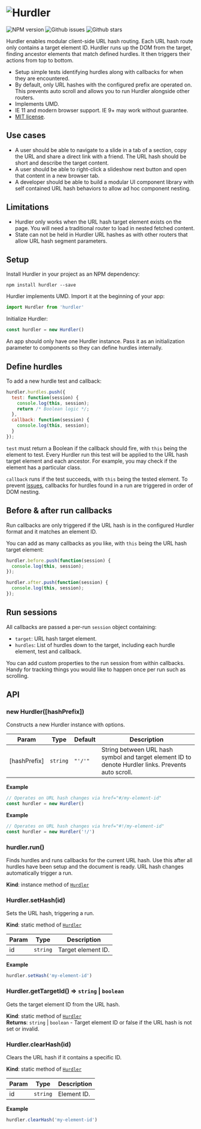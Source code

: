 # ![Hurdler](http://jaydenseric.com/shared/hurdler-logo.svg)

![NPM version](https://img.shields.io/npm/v/hurdler.svg?style=flat-square)
![Github issues](https://img.shields.io/github/issues/jaydenseric/Hurdler.svg?style=flat-square)
![Github stars](https://img.shields.io/github/stars/jaydenseric/Hurdler.svg?style=flat-square)

Hurdler enables modular client-side URL hash routing. Each URL hash route only contains a target element ID. Hurdler runs up the DOM from the target, finding ancestor elements that match defined hurdles. It then triggers their actions from top to bottom.

- Setup simple tests identifying hurdles along with callbacks for when they are encountered.
- By default, only URL hashes with the configured prefix are operated on. This prevents auto scroll and allows you to run Hurdler alongside other routers.
- Implements UMD.
- IE 11 and modern browser support. IE 9+ may work without guarantee.
- [MIT license](https://en.wikipedia.org/wiki/MIT_License).

## Use cases

- A user should be able to navigate to a slide in a tab of a section, copy the URL and share a direct link with a friend. The URL hash should be short and describe the target content.
- A user should be able to right-click a slideshow next button and open that content in a new browser tab.
- A developer should be able to build a modular UI component library with self contained URL hash behaviors to allow ad hoc component nesting.

## Limitations

- Hurdler only works when the URL hash target element exists on the page. You will need a traditional router to load in nested fetched content.
- State can not be held in Hurdler URL hashes as with other routers that allow URL hash segment parameters.

## Setup

Install Hurdler in your project as an NPM dependency:

```shell
npm install hurdler --save
```

Hurdler implements UMD. Import it at the beginning of your app:

```js
import Hurdler from 'hurdler'
```

Initialize Hurdler:

```js
const hurdler = new Hurdler()
```

An app should only have one Hurdler instance. Pass it as an initialization parameter to components so they can define hurdles internally.

## Define hurdles

To add a new hurdle test and callback:

```js
hurdler.hurdles.push({
  test: function(session) {
    console.log(this, session);
    return /* Boolean logic */;
  },
  callback: function(session) {
    console.log(this, session);
  }
});
```

`test` must return a Boolean if the callback should fire, with `this` being the element to test. Every Hurdler run this test will be applied to the URL hash target element and each ancestor. For example, you may check if the element has a particular class.

`callback` runs if the test succeeds, with `this` being the tested element. To prevent [issues](https://github.com/jaydenseric/Hurdler/issues/1), callbacks for hurdles found in a run are triggered in order of DOM nesting.

## Before & after run callbacks

Run callbacks are only triggered if the URL hash is in the configured Hurdler format and it matches an element ID.

You can add as many callbacks as you like, with `this` being the URL hash target element:

```js
hurdler.before.push(function(session) {
  console.log(this, session);
});

hurdler.after.push(function(session) {
  console.log(this, session);
});
```

## Run sessions

All callbacks are passed a per-run `session` object containing:

- `target`: URL hash target element.
- `hurdles`: List of hurdles down to the target, including each hurdle element, test and callback.

You can add custom properties to the run session from within callbacks. Handy for tracking things you would like to happen once per run such as scrolling.

## API

<a name="new_Hurdler_new"></a>

### new Hurdler([hashPrefix])
Constructs a new Hurdler instance with options.


| Param | Type | Default | Description |
| --- | --- | --- | --- |
| [hashPrefix] | <code>string</code> | <code>&quot;&#x27;/&#x27;&quot;</code> | String between URL hash symbol and target element ID to denote Hurdler links. Prevents auto scroll. |

**Example**  
```js
// Operates on URL hash changes via href="#/my-element-id"
const hurdler = new Hurdler()
```
**Example**  
```js
// Operates on URL hash changes via href="#!/my-element-id"
const hurdler = new Hurdler('!/')
```
<a name="Hurdler+run"></a>

### hurdler.run()
Finds hurdles and runs callbacks for the current URL hash. Use this after all hurdles have been setup and the document is ready. URL hash changes automatically trigger a run.

**Kind**: instance method of <code>[Hurdler](#Hurdler)</code>  
<a name="Hurdler.setHash"></a>

### Hurdler.setHash(id)
Sets the URL hash, triggering a run.

**Kind**: static method of <code>[Hurdler](#Hurdler)</code>  

| Param | Type | Description |
| --- | --- | --- |
| id | <code>string</code> | Target element ID. |

**Example**  
```js
hurdler.setHash('my-element-id')
```
<a name="Hurdler.getTargetId"></a>

### Hurdler.getTargetId() ⇒ <code>string</code> &#124; <code>boolean</code>
Gets the target element ID from the URL hash.

**Kind**: static method of <code>[Hurdler](#Hurdler)</code>  
**Returns**: <code>string</code> &#124; <code>boolean</code> - Target element ID or false if the URL hash is not set or invalid.  
<a name="Hurdler.clearHash"></a>

### Hurdler.clearHash(id)
Clears the URL hash if it contains a specific ID.

**Kind**: static method of <code>[Hurdler](#Hurdler)</code>  

| Param | Type | Description |
| --- | --- | --- |
| id | <code>string</code> | Element ID. |

**Example**  
```js
hurdler.clearHash('my-element-id')
```
